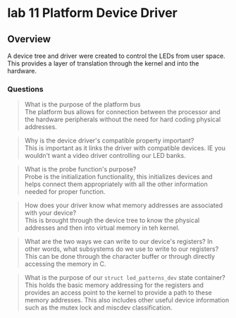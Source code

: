 # lab 11 Platform Device Driver

## Overview
A device tree and driver were created to control the LEDs from user space. This provides a layer of translation through the kernel and into the hardware. 


### Questions 
> What is the purpose of the platform bus<br>
> The platform bus allows for connection between the processor and the hardware peripherals without the need for hard coding physical addresses. 

> Why is the device driver's compatible property important?<br>
> This is important as it links the driver with compatible devices. IE you wouldn't want a video driver controlling our LED banks. 

> What is the probe function's purpose?<br>
> Probe is the initialization functionality, this initializes devices and helps connect them appropriately with all the other information needed for proper function.

> How does your driver know what memory addresses are associated with your device?<br>
> This is brought through the device tree to know the physical addresses and then into virtual memory in teh kernel. 

>What are the two ways we can write to our device's registers? In other words, what subsystems do we use to write to our registers?<br>
>This can be done through the character buffer or through directly accessing the memory in C.

> What is the purpose of our ```struct led_patterns_dev``` state container?<br>
>This holds the basic memory addressing for the registers and provides an access point to the kernel to provide a path to these memory addresses. This also includes other useful device information such as the mutex lock and miscdev classification. 


